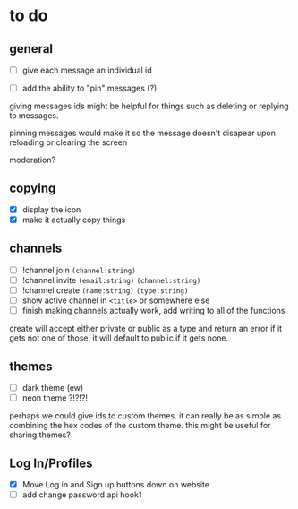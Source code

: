 # to do
## general
- [ ] give each message an individual id
- [ ] add the ability to "pin" messages (?)


giving messages ids might be helpful for things such as deleting or replying to messages.

pinning messages would make it so the message doesn't disapear upon reloading or clearing the screen

moderation?
## copying
- [x] display the icon
- [x] make it actually copy things
## channels
- [ ] !channel join `(channel:string)`
- [ ] !channel invite `(email:string)` `(channel:string)`
- [ ] !channel create `(name:string)` `(type:string)`
- [ ] show active channel in `<title>` or somewhere else
- [ ] finish making channels actually work, add writing to all of the functions

create will accept either private or public as a type and return an error if it gets not one of those. it will default to public if it gets none. 
## themes
- [ ] dark theme (ew)
- [ ] neon theme ?!?!?!

perhaps we could give ids to custom themes. it can really be as simple as combining the hex codes of the custom theme. this might be useful for sharing themes?
## Log In/Profiles
- [x] Move Log in and Sign up buttons down on website
- [ ] add change password api hook1
